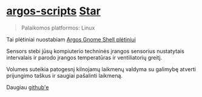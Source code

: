 # [argos-scripts](https://github.com/OzymandiasTheGreat/argos-scripts) <a class="github-button" href="https://github.com/OzymandiasTheGreat/argos-scripts" data-icon="octicon-star" data-size="large" data-show-count="true" aria-label="Star OzymandiasTheGreat/argos-scripts on GitHub">Star</a>

<div class="gallery"></div>

> Palaikomos platformos: <span class="platform">Linux</span>

Tai plėtiniai nuostabiam [Argos Gnome Shell plėtiniui](https://extensions.gnome.org/extension/1176/argos/)

Sensors stebi jūsų kompiuterio techninės įrangos sensorius nustatytais intervalais ir parodo įrangos temperatūras ir ventiliatorių greitį.

Volumes suteikia patogesnį kilnojamų laikmenų valdyma su galimybę atverti prijungimo taškus ir saugiai pašalinti laikmeną.


<div class="more">

Daugiau [github'e](https://github.com/OzymandiasTheGreat/argos-scripts)

</div>
